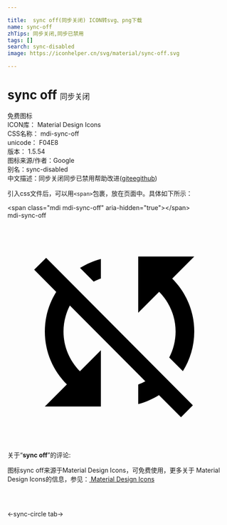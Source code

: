 ```yaml
---

title:  sync off(同步关闭) ICON转svg、png下载
name: sync-off
zhTips: 同步关闭,同步已禁用
tags: []
search: sync-disabled
image: https://iconhelper.cn/svg/material/sync-off.svg

---
```


# sync off  <small style="font-size: 60%;font-weight: 100">同步关闭</small>


<div class="detail-page">
<p>
<span><span class="badge-success badge">免费图标</span> </span>
<br/>
<span>
ICON库：
<span class="badge-secondary badge">Material Design Icons</span> 
</span>
<br/>
<span>
CSS名称：
<span class="badge-secondary badge">mdi-sync-off</span> 
</span>
<br/>
<span>
unicode：
<span class="badge-secondary badge">F04E8</span> 
<copy-btn content='F04E8' btn-title=""></copy-btn>
<copy-btn :content='String.fromCodePoint(parseInt("F04E8", 16))' btn-title="复制U"></copy-btn>
</span>
<br/>
<span>
版本：
<span class="badge-secondary badge">1.5.54</span> 
</span>
<br/>
<span>图标来源/作者：<span class="badge-light badge">Google</span></span> 
<br/>
<span>别名：<span class="badge-light badge">sync-disabled</span></span><br/><span class="zh-detail">中文描述：<span class="badge-primary badge">同步关闭</span><span class="badge-primary badge">同步已禁用</span><span class="help-link"><span>帮助改进</span>(<a href="https://gitee.com/liuwave/icon-helper/edit/master/json/material/sync-off.json" target="_blank" rel="noopener noreferrer">gitee</a><a href="https://github.com/liuwave/icon-helper/edit/master/json/material/sync-off.json" target="_blank" rel="noopener noreferrer">github</a></span>)</span><br/>
</p>
</div>
<div class="alert alert-dark">
  <i class="mdi mdi-sync-off mdi-48px"></i>
  <i class="mdi mdi-sync-off mdi-36px"></i>
  <i class="mdi mdi-sync-off mdi-24px"></i>
  <i class="mdi mdi-sync-off mdi-18px"></i>
</div>
<div>
  <p>引入css文件后，可以用<code>&lt;span&gt;</code>包裹，放在页面中。具体如下所示：    
  </p>
  <div class="alert alert-primary" style="font-size: 14px">
    &lt;span class="mdi mdi-sync-off" aria-hidden="true"&gt;&lt;/span&gt;
    <copy-btn content='<span class="mdi mdi-sync-off" aria-hidden="true"></span>'></copy-btn>
  </div>
  <div class="alert alert-secondary">
    <i class="mdi mdi-sync-off"
    style="font-size: 24px"
    aria-hidden="true"></i> mdi-sync-off
    <copy-btn content="mdi-sync-off" btn-title="复制图标名称"></copy-btn>
  </div>
</div>
<div id="svg" class="svg-wrap">
<svg xmlns="http://www.w3.org/2000/svg" viewBox="0 0 24 24"><path d="M20,4H14V10L16.24,7.76C17.32,8.85 18,10.34 18,12C18,13 17.75,13.94 17.32,14.77L18.78,16.23C19.55,15 20,13.56 20,12C20,9.79 19.09,7.8 17.64,6.36L20,4M2.86,5.41L5.22,7.77C4.45,9 4,10.44 4,12C4,14.21 4.91,16.2 6.36,17.64L4,20H10V14L7.76,16.24C6.68,15.15 6,13.66 6,12C6,11 6.25,10.06 6.68,9.23L14.76,17.31C14.5,17.44 14.26,17.56 14,17.65V19.74C14.79,19.53 15.54,19.2 16.22,18.78L18.58,21.14L19.85,19.87L4.14,4.14L2.86,5.41M10,6.35V4.26C9.2,4.47 8.45,4.8 7.77,5.22L9.23,6.68C9.5,6.56 9.73,6.44 10,6.35Z" /></svg>
</div>
<detail full-name='mdi-sync-off'></detail>
<div class="icon-detail__container">
<p>关于“<b>sync off</b>”的评论:</p>
</div>
<Vssue title="关于“sync off”的评论" />    
<div><p>图标sync off来源于Material Design Icons，可免费使用，更多关于 Material Design Icons的信息，参见：<a target="_blank" href="https://iconhelper.cn/material.html"> Material Design Icons</a>
</p></div>

<div style="padding:2rem 0 " class="page-nav"><p class="inner"><span class="prev">←<router-link to="/icon/sync-circle.html">sync-circle</router-link></span> <span class="next"><router-link to="/icon/tab.html">tab</router-link>→</span></p></div>

